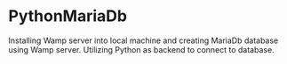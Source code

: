 # PythonMariaDb
Installing Wamp server into local machine and creating MariaDb database using Wamp server. Utilizing Python as backend to connect to database.
